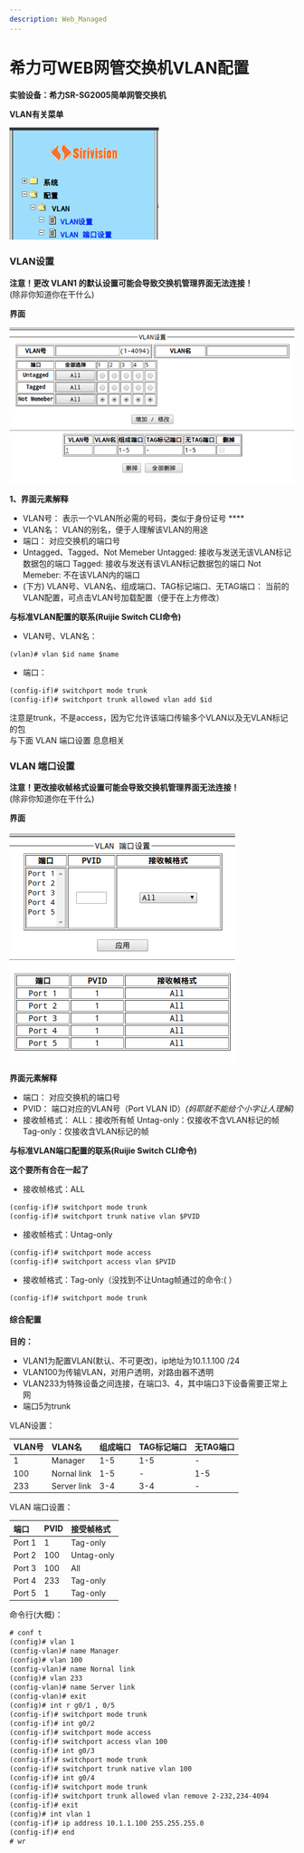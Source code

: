 ```yaml
---
description: Web_Managed
---
```


# 希力可WEB网管交换机VLAN配置

**实验设备：希力SR-SG2005简单网管交换机**

**VLAN有关菜单**

![&#x83DC;&#x5355;](../../.gitbook/assets/Left_Label.png)

### VLAN设置

**注意！更改 VLAN1 的默认设置可能会导致交换机管理界面无法连接！**  
\(除非你知道你在干什么\)

**界面**

![](../../.gitbook/assets/Vlan_Configure.png)



**1、界面元素解释**

* VLAN号： 表示一个VLAN所必需的号码，类似于身份证号 ****
* VLAN名： VLAN的别名，便于人理解该VLAN的用途 
* 端口： 对应交换机的端口号 
* Untagged、Tagged、Not Memeber Untagged: 接收与发送无该VLAN标记数据包的端口 Tagged: 接收与发送有该VLAN标记数据包的端口 Not Memeber: 不在该VLAN内的端口 
* \(下方\) VLAN号、VLAN名、组成端口、TAG标记端口、无TAG端口： 当前的VLAN配置，可点击VLAN号加载配置（便于在上方修改）

**与标准VLAN配置的联系\(Ruijie Switch CLI命令\)**

* VLAN号、VLAN名：

```text
(vlan)# vlan $id name $name
```

* 端口：

```text
(config-if)# switchport mode trunk
(config-if)# switchport trunk allowed vlan add $id
```

注意是trunk，不是access，因为它允许该端口传输多个VLAN以及无VLAN标记的包  
与下面 VLAN 端口设置 息息相关

### VLAN 端口设置

 **注意！更改接收帧格式设置可能会导致交换机管理界面无法连接！**  
\(除非你知道你在干什么\)

**界面**

![](../../.gitbook/assets/VlanPort_Configure.png)

**界面元素解释**

* 端口： 对应交换机的端口号
* PVID： 端口对应的VLAN号（Port VLAN ID）_\(妈耶就不能给个小字让人理解\)_
* 接收帧格式： ALL：接收所有帧 Untag-only：仅接收不含VLAN标记的帧 Tag-only：仅接收含VLAN标记的帧

**与标准VLAN端口配置的联系\(Ruijie Switch CLI命令\)**

**这个要所有合在一起了**

* 接收帧格式：ALL

```text
(config-if)# switchport mode trunk
(config-if)# switchport trunk native vlan $PVID
```

* 接收帧格式：Untag-only

```text
(config-if)# switchport mode access
(config-if)# switchport access vlan $PVID
```

* 接收帧格式：Tag-only（没找到不让Untag帧通过的命令:\( ）

```text
(config-if)# switchport mode trunk
```

#### 综合配置

**目的：**

* VLAN1为配置VLAN\(默认、不可更改\)，ip地址为10.1.1.100 /24
* VLAN100为传输VLAN，对用户透明，对路由器不透明
* VLAN233为特殊设备之间连接，在端口3、4，其中端口3下设备需要正常上网
* 端口5为trunk

VLAN设置：

| VLAN号 | VLAN名 | 组成端口 | TAG标记端口 | 无TAG端口 |
| :--- | :--- | :--- | :--- | :--- |
| 1 | Manager | 1-5 | 1-5 | - |
| 100 | Nornal link | 1-5 | - | 1-5 |
| 233 | Server link | 3-4 | 3-4 | - |

VLAN 端口设置：

| 端口 | PVID | 接受帧格式 |
| :--- | :--- | :--- |
| Port 1 | 1 | Tag-only |
| Port 2 | 100 | Untag-only |
| Port 3 | 100 | All |
| Port 4 | 233 | Tag-only |
| Port 5 | 1 | Tag-only |

命令行\(大概\)：

```text
# conf t
(config)# vlan 1
(config-vlan)# name Manager
(config)# vlan 100
(config-vlan)# name Nornal link
(config)# vlan 233
(config-vlan)# name Server link
(config-vlan)# exit
(config)# int r g0/1 , 0/5
(config-if)# switchport mode trunk
(config-if)# int g0/2
(config-if)# switchport mode access
(config-if)# switchport access vlan 100
(config-if)# int g0/3
(config-if)# switchport mode trunk
(config-if)# switchport trunk native vlan 100
(config-if)# int g0/4
(config-if)# switchport mode trunk
(config-if)# switchport trunk allowed vlan remove 2-232,234-4094
(config-if)# exit
(config)# int vlan 1
(config-if)# ip address 10.1.1.100 255.255.255.0
(config-if)# end
# wr
```


